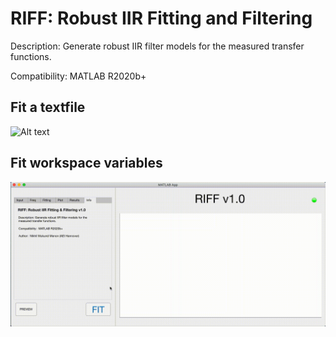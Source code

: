 # RIFF: Robust IIR Fitting and Filtering

Description: Generate robust IIR filter models for the measured transfer functions.

Compatibility: MATLAB R2020b+

## Fit a textfile
![Alt text](RIFF-tutorial-1.gif)

## Fit workspace variables 
![Alt text](RIFF-tutorial-2.gif)

